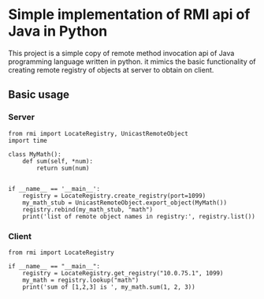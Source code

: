 # Simple implementation of RMI api of Java in Python

This project is a simple copy of remote method invocation api of Java programming language written in python. it mimics the basic functionality of creating remote registry of objects at server to obtain on client.

## Basic usage

### Server

```
from rmi import LocateRegistry, UnicastRemoteObject
import time

class MyMath():
    def sum(self, *num):
        return sum(num)


if __name__ == '__main__':
    registry = LocateRegistry.create_registry(port=1099)
    my_math_stub = UnicastRemoteObject.export_object(MyMath())
    registry.rebind(my_math_stub, "math")
    print('list of remote object names in registry:', registry.list())
```

### Client

```
from rmi import LocateRegistry

if __name__ == "__main__":
    registry = LocateRegistry.get_registry("10.0.75.1", 1099)
    my_math = registry.lookup("math")
    print('sum of [1,2,3] is ', my_math.sum(1, 2, 3))
```
